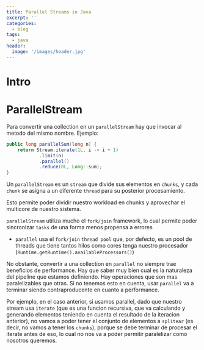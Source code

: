 ```yaml
---
title: Parallel Streams in Java
excerpt: ''
categories:
  - blog
tags:
  - java
header:
  image: '/images/header.jpg'
---
```


# Intro

# ParallelStream

Para convertir una collection en un `parallelStream` hay que invocar al metodo del mismo nombre. Ejemplo:

``` java
public long parallelSum(long n) {
    return Stream.iterate(1L, i -> i + 1)
            .limit(n)
            .parallel()
            .reduce(0L, Long::sum);
}
```

Un `parallelStream` es un `stream` que divide sus elementos en `chunks`, y cada `chunk` se asigna a un diferente `thread` para su posterior procesamiento.

Esto permite poder dividir nuestro workload en chunks y aprovechar el multicore de nuestro sistema.

`parallelStream` utiliza mucho el `fork/join` framework, lo cual permite poder sincronizar `tasks` de una forma menos propensa a errores

- `parallel` usa el `fork/join` `thread pool` que, por defecto, es un pool de threads que tiene tantos hilos como cores tenga nuestro procesador (`Runtime.getRuntime().availableProcessors()`)

No obstante, convertir a una collection en `parallel` no siempre trae beneficios de performance. Hay que saber muy bien cual es la naturaleza del pipeline que estamos definiendo. Hay operaciones que son mas paralelizables que otras. Si no tenemos esto en cuenta, usar `parallel` va a terminar siendo contraproducente en cuanto a performance.

Por ejemplo, en el caso anterior, si usamos parallel, dado que nuestro stream usa `iterate` (que es una funcion recursiva, que va calculando y generando elementos teniendo en cuenta el resultado de la iteracion anterior), no vamos a poder tener el conjunto de elementos a `splitear` (es decir, no vamos a tener los `chunks`), porque se debe terminar de procesar el iterate antes de eso, lo cual no nos va a poder permitir paralelizar como nosotros queremos.